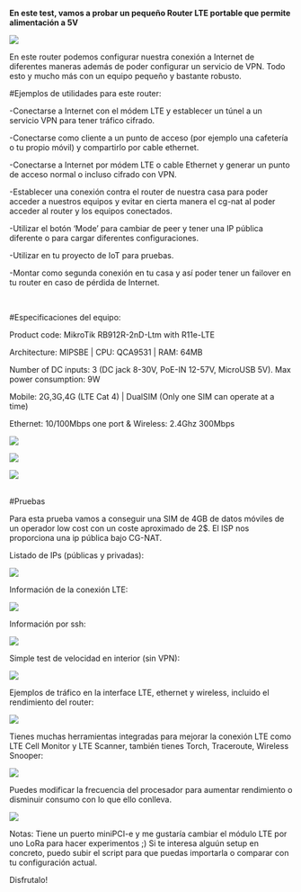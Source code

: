 **En este test, vamos a probar un pequeño Router LTE portable que permite alimentación a 5V**

![](https://github.com/modoBitcoin/mikrotik/blob/main/RB912R-2nD-LTm/minilte1.jpg?raw=true)

En este router podemos configurar nuestra conexión a Internet de diferentes maneras además de poder configurar un servicio de VPN.
Todo esto y mucho más con un equipo pequeño y bastante robusto.


#Ejemplos de utilidades para este router:

-Conectarse a Internet con el módem LTE y establecer un túnel a un servicio VPN para tener tráfico cifrado.

-Conectarse como cliente a un punto de acceso (por ejemplo una cafetería o tu propio móvil) y compartirlo por cable ethernet.

-Conectarse a Internet por módem LTE o cable Ethernet y generar un punto de acceso normal o incluso cifrado con VPN.

-Establecer una conexión contra el router de nuestra casa para poder acceder a nuestros equipos y evitar en cierta manera el cg-nat al poder acceder al router y los equipos conectados.

-Utilizar el botón ‘Mode’ para cambiar de peer y tener una IP pública diferente o para cargar diferentes configuraciones.

-Utilizar en tu proyecto de IoT para pruebas.

-Montar como segunda conexión en tu casa y así poder tener un failover en tu router en caso de pérdida de Internet.

<br>


#Especificaciones del equipo:

Product code: MikroTik RB912R-2nD-Ltm with R11e-LTE

Architecture: MIPSBE | CPU: QCA9531 | RAM: 64MB

Number of DC inputs: 3 (DC jack 8-30V, PoE-IN 12-57V, MicroUSB 5V). Max power consumption: 9W

Mobile: 2G,3G,4G (LTE Cat 4) | DualSIM (Only one SIM can operate at a time)

Ethernet: 10/100Mbps one port & Wireless: 2.4Ghz 300Mbps



![](https://github.com/modoBitcoin/mikrotik/blob/main/RB912R-2nD-LTm/minilte5.jpg?raw=true)

![](https://github.com/modoBitcoin/mikrotik/blob/main/RB912R-2nD-LTm/minilte7.jpg?raw=true)

![](https://github.com/modoBitcoin/mikrotik/blob/main/RB912R-2nD-LTm/minilte9.jpg?raw=true)

<br>
#Pruebas

Para esta prueba vamos a conseguir una SIM de 4GB de datos móviles de un operador low cost con un coste aproximado de 2$. El ISP nos proporciona una ip pública bajo CG-NAT.

Listado de IPs (públicas y privadas):

![](https://github.com/modoBitcoin/mikrotik/blob/main/RB912R-2nD-LTm/ipaddress.png?raw=true)

Información de la conexión LTE:

![](https://github.com/modoBitcoin/mikrotik/blob/main/RB912R-2nD-LTm/lte_info.png?raw=true)

Información por ssh:

![](https://github.com/modoBitcoin/mikrotik/blob/main/RB912R-2nD-LTm/lte_info_console.png?raw=true)

Simple test de velocidad en interior (sin VPN):

![](https://github.com/modoBitcoin/mikrotik/blob/main/RB912R-2nD-LTm/test_indoor.png)

Ejemplos de tráfico en la interface LTE, ethernet y wireless, incluido el rendimiento del router:

![](https://github.com/modoBitcoin/mikrotik/blob/main/RB912R-2nD-LTm/traffic_resources.png?raw=true)

Tienes muchas herramientas integradas para mejorar la conexión LTE como LTE Cell Monitor y LTE Scanner, también tienes Torch, Traceroute, Wireless Snooper:

![](https://github.com/modoBitcoin/mikrotik/blob/main/RB912R-2nD-LTm/tools.png?raw=true)

Puedes modificar la frecuencia del procesador para aumentar rendimiento o disminuir consumo con lo que ello conlleva.

![](https://github.com/modoBitcoin/mikrotik/blob/main/RB912R-2nD-LTm/cpu_frequency.png?raw=true)

Notas: Tiene un puerto miniPCI-e y me gustaría cambiar el módulo LTE por uno LoRa para hacer experimentos ;)
Si te interesa alguún setup en concreto, puedo subir el script para que puedas importarla o comparar con tu configuración actual.

Disfrutalo!
